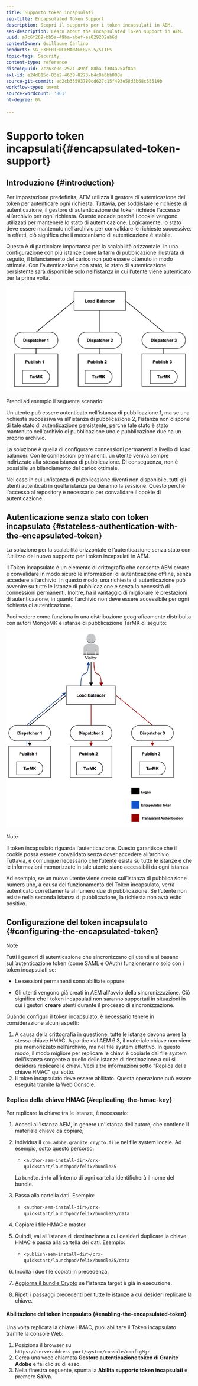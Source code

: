 ```yaml
---
title: Supporto token incapsulati
seo-title: Encapsulated Token Support
description: Scopri il supporto per i token incapsulati in AEM.
seo-description: Learn about the Encapsulated Token support in AEM.
uuid: a7c6f269-bb5a-49ba-abef-ea029202ab6d
contentOwner: Guillaume Carlino
products: SG_EXPERIENCEMANAGER/6.5/SITES
topic-tags: Security
content-type: reference
discoiquuid: 2c263c0d-2521-49df-88ba-f304a25af8ab
exl-id: e24d815c-83e2-4639-8273-b4c0a6bb008a
source-git-commit: ed2cb35593780cd627c15f493e58d3b68c55519b
workflow-type: tm+mt
source-wordcount: '801'
ht-degree: 0%

---
```


# Supporto token incapsulati{#encapsulated-token-support}

## Introduzione {#introduction}

Per impostazione predefinita, AEM utilizza il gestore di autenticazione dei token per autenticare ogni richiesta. Tuttavia, per soddisfare le richieste di autenticazione, il gestore di autenticazione dei token richiede l’accesso all’archivio per ogni richiesta. Questo accade perché i cookie vengono utilizzati per mantenere lo stato di autenticazione. Logicamente, lo stato deve essere mantenuto nell’archivio per convalidare le richieste successive. In effetti, ciò significa che il meccanismo di autenticazione è stabile.

Questo è di particolare importanza per la scalabilità orizzontale. In una configurazione con più istanze come la farm di pubblicazione illustrata di seguito, il bilanciamento del carico non può essere ottenuto in modo ottimale. Con l’autenticazione con stato, lo stato di autenticazione persistente sarà disponibile solo nell’istanza in cui l’utente viene autenticato per la prima volta.

![chlimage_1-33](assets/chlimage_1-33a.png)

Prendi ad esempio il seguente scenario:

Un utente può essere autenticato nell&#39;istanza di pubblicazione 1, ma se una richiesta successiva va all&#39;istanza di pubblicazione 2, l&#39;istanza non dispone di tale stato di autenticazione persistente, perché tale stato è stato mantenuto nell&#39;archivio di pubblicazione uno e pubblicazione due ha un proprio archivio.

La soluzione è quella di configurare connessioni permanenti a livello di load balancer. Con le connessioni permanenti, un utente veniva sempre indirizzato alla stessa istanza di pubblicazione. Di conseguenza, non è possibile un bilanciamento del carico ottimale.

Nel caso in cui un&#39;istanza di pubblicazione diventi non disponibile, tutti gli utenti autenticati in quella istanza perderanno la sessione. Questo perché l&#39;accesso al repository è necessario per convalidare il cookie di autenticazione.

## Autenticazione senza stato con token incapsulato {#stateless-authentication-with-the-encapsulated-token}

La soluzione per la scalabilità orizzontale è l’autenticazione senza stato con l’utilizzo del nuovo supporto per i token incapsulati in AEM.

Il Token incapsulato è un elemento di crittografia che consente AEM creare e convalidare in modo sicuro le informazioni di autenticazione offline, senza accedere all’archivio. In questo modo, una richiesta di autenticazione può avvenire su tutte le istanze di pubblicazione e senza la necessità di connessioni permanenti. Inoltre, ha il vantaggio di migliorare le prestazioni di autenticazione, in quanto l’archivio non deve essere accessibile per ogni richiesta di autenticazione.

Puoi vedere come funziona in una distribuzione geograficamente distribuita con autori MongoMK e istanze di pubblicazione TarMK di seguito:

![chlimage_1-34](assets/chlimage_1-34a.png)

>[!NOTE]
>
>Il token incapsulato riguarda l’autenticazione. Questo garantisce che il cookie possa essere convalidato senza dover accedere all’archivio. Tuttavia, è comunque necessario che l’utente esista su tutte le istanze e che le informazioni memorizzate in tale utente siano accessibili da ogni istanza.
>
>Ad esempio, se un nuovo utente viene creato sull’istanza di pubblicazione numero uno, a causa del funzionamento del Token incapsulato, verrà autenticato correttamente al numero due di pubblicazione. Se l’utente non esiste nella seconda istanza di pubblicazione, la richiesta non avrà esito positivo.

## Configurazione del token incapsulato {#configuring-the-encapsulated-token}

>[!NOTE]
>Tutti i gestori di autenticazione che sincronizzano gli utenti e si basano sull’autenticazione token (come SAML e OAuth) funzioneranno solo con i token incapsulati se:
>
>* Le sessioni permanenti sono abilitate oppure
>
>* Gli utenti vengono già creati in AEM all&#39;avvio della sincronizzazione. Ciò significa che i token incapsulati non saranno supportati in situazioni in cui i gestori **creare** utenti durante il processo di sincronizzazione.


Quando configuri il token incapsulato, è necessario tenere in considerazione alcuni aspetti:

1. A causa della crittografia in questione, tutte le istanze devono avere la stessa chiave HMAC. A partire dal AEM 6.3, il materiale chiave non viene più memorizzato nell’archivio, ma nel file system effettivo. In questo modo, il modo migliore per replicare le chiavi è copiarle dal file system dell&#39;istanza sorgente a quello delle istanze di destinazione a cui si desidera replicare le chiavi. Vedi altre informazioni sotto &quot;Replica della chiave HMAC&quot; qui sotto.
1. Il token incapsulato deve essere abilitato. Questa operazione può essere eseguita tramite la Web Console.

### Replica della chiave HMAC {#replicating-the-hmac-key}

Per replicare la chiave tra le istanze, è necessario:

1. Accedi all&#39;istanza AEM, in genere un&#39;istanza dell&#39;autore, che contiene il materiale chiave da copiare;
1. Individua il `com.adobe.granite.crypto.file` nel file system locale. Ad esempio, sotto questo percorso:

   * `<author-aem-install-dir>/crx-quickstart/launchpad/felix/bundle25`

   La `bundle.info` all&#39;interno di ogni cartella identificherà il nome del bundle.

1. Passa alla cartella dati. Esempio:

   * `<author-aem-install-dir>/crx-quickstart/launchpad/felix/bundle25/data`

1. Copiare i file HMAC e master.
1. Quindi, vai all&#39;istanza di destinazione a cui desideri duplicare la chiave HMAC e passa alla cartella dei dati. Esempio:

   * `<publish-aem-install-dir>/crx-quickstart/launchpad/felix/bundle25/data`

1. Incolla i due file copiati in precedenza.
1. [Aggiorna il bundle Crypto](/help/communities/deploy-communities.md#refresh-the-granite-crypto-bundle) se l’istanza target è già in esecuzione.

1. Ripeti i passaggi precedenti per tutte le istanze a cui desideri replicare la chiave.

#### Abilitazione del token incapsulato {#enabling-the-encapsulated-token}

Una volta replicata la chiave HMAC, puoi abilitare il Token incapsulato tramite la console Web:

1. Posiziona il browser su `https://serveraddress:port/system/console/configMgr`
1. Cerca una voce chiamata **Gestore autenticazione token di Granite Adobe** e fai clic su di esso.
1. Nella finestra seguente, spunta la **Abilita supporto token incapsulati** e premere **Salva**.
